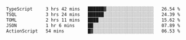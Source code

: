 <!--START_SECTION:waka-->

```txt
TypeScript     3 hrs 42 mins   ██████▓░░░░░░░░░░░░░░░░░░   26.54 %
TSQL           3 hrs 24 mins   ██████░░░░░░░░░░░░░░░░░░░   24.39 %
TOML           2 hrs 11 mins   ████░░░░░░░░░░░░░░░░░░░░░   15.62 %
JSON           1 hr 6 mins     ██░░░░░░░░░░░░░░░░░░░░░░░   07.89 %
ActionScript   54 mins         █▓░░░░░░░░░░░░░░░░░░░░░░░   06.53 %
```

<!--END_SECTION:waka-->